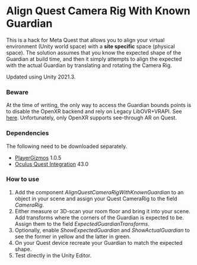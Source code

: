 # Align Quest Camera Rig With Known Guardian

This is a hack for Meta Quest that allows you to align your virtual environment (Unity world space) with a **site specific** space (physical space). The solution assumes that you know the expected shape of the Guardian at build time, and then it simply attempts to align the expected with the actual Guardian by translating and rotating the Camera Rig.

Updated using Unity 2021.3.

### Beware
At the time of writing, the only way to access the Guardian bounds points is to disable the OpenXR backend and rely on Legacy LibOVR+VRAPI. See [here](https://forum.unity.com/threads/can-we-reuse-user-s-vr-boundaries.818331/#post-8479355). Unfortunately, only OpenXR supports see-through AR on Quest.

### Dependencies
The following need to be downloaded separately.
- [PlayerGizmos](https://github.com/cecarlsen/PlayerGizmos) 1.0.5
- [Oculus Quest Integration](https://assetstore.unity.com/packages/tools/integration/oculus-integration-82022) 43.0

### How to use
1. Add the component *AlignQuestCameraRigWithKnownGuardian* to an object in your scene and assign your Quest CameraRig to the field *CameraRig*.
1. Either measure or 3D-scan your room floor and bring it into your scene. Add transforms where the corners of the Guardian is expected to be. Assign them to the field *ExpectedGuardianTransforms*.
1. Optionally, enable *ShowExpectedGuardian* and *ShowActualGuardian* to see the former in yellow and the latter in green.
1. On your Quest device recreate your Guardian to match the expected shape.
1. Test directly in the Unity Editor.
